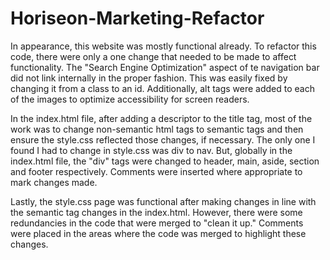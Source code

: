 # Horiseon-Marketing-Refactor

In appearance, this website was mostly functional already. To refactor this code, there were only a one change that needed to be made to affect functionality. The "Search Engine Optimization" aspect of te navigation bar did not link internally in the proper fashion. This was easily fixed by changing it from a class to an id. Additionally, alt tags were added to each of the images to optimize accessibility for screen readers.

In the index.html file, after adding a descriptor to the title tag, most of the work was to change non-semantic html tags to semantic tags and then ensure the style.css reflected those changes, if necessary. The only one I found I had to change in style.css was div to nav. But, globally in the index.html file, the "div" tags were changed to header, main, aside, section and footer respectively. Comments were inserted where appropriate to mark changes made.

Lastly, the style.css page was functional after making changes in line with the semantic tag changes in the index.html. However, there were some redundancies in the code that were merged to "clean it up." Comments were placed in the areas where the code was merged to highlight these changes.
